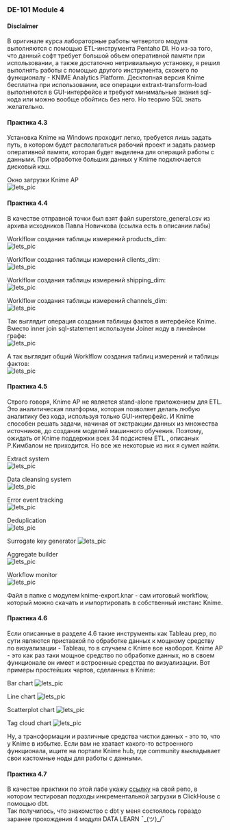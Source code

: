 ### DE-101 Module 4

#### Disclaimer  
В оригинале курса лабораторные работы четвертого модуля выполняются с помощью ETL-инструмента Pentaho DI.
Но из-за того, что данный софт требует большой объем оперативной памяти при использовании, а также достаточно нетривиальную установку, я решил выполнять работы с помощью другого инструмента, схожего по функционалу - KNIME Analytics Platform. Десктопная версия Knime бесплатна при использовании, все операции extraxt-transform-load выполняются в GUI-интерфейсе и требуют минимальные знания sql-кода или можно вообще обойтись без него. Но теорию SQL знать желательно.

#### Практика 4.3
Установка Knime на Windows проходит легко, требуется лишь задать путь, в котором будет располагаться рабочий проект и задать размер оперативной памяти, которая будет выделена для операций работы с данными. При обработке больших данных у Knime подключается дисковый кэш.

Окно загрузки Knime AP  
![lets_pic](/docs/images/Knime_load_screen.jpg)  
  

#### Практика 4.4  
В качестве отправной точки был взят файл superstore_general.csv из архива исходников Павла Новичкова (ссылка есть в описании лабы)  

Worklflow создания таблицы измерений products_dim:  
![lets_pic](/docs/images/products_dim.jpg)  


Worklflow создания таблицы измерений clients_dim:  
![lets_pic](/docs/images/clients_dim.jpg)  


Worklflow создания таблицы измерений shipping_dim:  
![lets_pic](/docs/images/shipping_dim.jpg)  


Worklflow создания таблицы измерений channels_dim:   
![lets_pic](/docs/images/channels_dim.jpg)  

Так выглядит операция создания таблицы фактов в интерфейсе Knime. Вместо inner join sql-statement используем Joiner ноду
в линейном графе:  
![lets_pic](/docs/images/fact_table.jpg) 

А так выглядит общий Worklflow создания таблиц измерений и таблицы фактов:  
![lets_pic](/docs/images/worklflow.jpg) 


#### Практика 4.5  

Строго говоря, Knime AP не является stand-alone приложением для ETL. Это аналитическая платформа, которая позволяет делать любую аналитику без кода, используя только GUI-интерфейс. И Knime способен решать задачи, начиная от экстракции данных из множества источников, до создания моделей машинного обучения. Поэтому, ожидать от Knime поддержки всех 34 подсистем ETL , описаных Р.Кимбалом не приходится. Но все же некоторые из них я сумел найти.

Extract system  
![lets_pic](/docs/images/extract.jpg)  

Data cleansing system  
![lets_pic](/docs/images/cleaning.jpg)  

Error event tracking  
![lets_pic](/docs/images/error_hadle.jpg) 

Deduplication  
![lets_pic](/docs/images/dedup.jpg)  

Surrogate key generator 
![lets_pic](/docs/images/skey.jpg) 

Aggregate builder  
![lets_pic](/docs/images/agg_builder.jpg)  

Workflow monitor    
![lets_pic](/docs/images/monitor.jpg) 


Файл в папке с модулем knime-export.knar - сам итоговый workflow, который можно скачать и импортировать в собственный инстанс Knime.

#### Практика 4.6  

Если описанные в разделе 4.6 такие инструменты как Tableau prep, по сути являются приставкой по обработке данных к мощному средству по визуализации  - Tableau, то в случаем с Knime все наоборот.
Knime AP - это как раз таки мощное средство по обработке данных, но в своем функционале он имеет и встроенные средства по визуализации. Вот примеры простейших чартов, сделанных в Knime:

Bar chart
![lets_pic](/docs/images/barchart.jpg) 

Line chart
![lets_pic](/docs/images/linechart.jpg) 

Scatterplot chart
![lets_pic](/docs/images/scatterplot.jpg) 

Tag cloud chart
![lets_pic](/docs/images/tag_cloud.jpg) 

Ну, а трансформации и различные средства чистки данных  - это то, что у Knime в избытке. Если вам не хватает какого-то встроенного функционала, ищите на портале Knime hub, где community выкладывает свои кастомные ноды для работы с данными.  

#### Практика 4.7  

В качестве практики по этой лабе укажу [ссылку](https://github.com/thaivox222/dbt_long) на свой репо, в котором тестировал подходы инкрементальной загрузки в ClickHouse с помощью dbt.   
Так получилось, что знакомство с dbt у меня состоялось гораздо заранее прохождения 4 модуля DATA LEARN ¯\_(ツ)_/¯


 



















